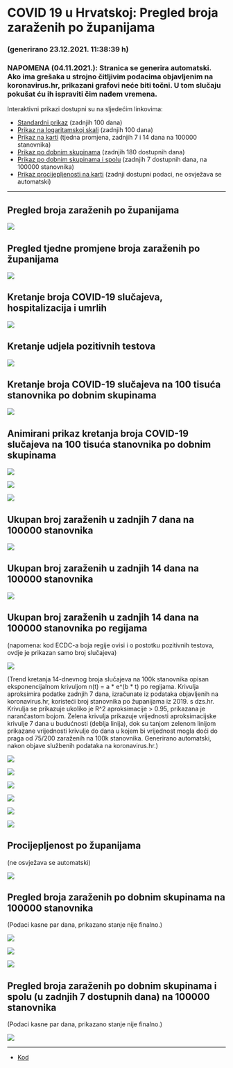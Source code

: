 # COVID 19 u Hrvatskoj: Pregled broja zaraženih po županijama

### (generirano 23.12.2021. 11:38:39 h)

### NAPOMENA (04.11.2021.): Stranica se generira automatski. Ako ima grešaka u strojno čitljivim podacima objavljenim na koronavirus.hr, prikazani grafovi neće biti točni. U tom slučaju pokušat ću ih ispraviti čim nađem vremena.

Interaktivni prikazi dostupni su na sljedećim linkovima:

- [Standardni prikaz](html/index.html) (zadnjih 100 dana)
- [Prikaz na logaritamskoj skali](html/index_log.html) (zadnjih 100 dana)
- [Prikaz na karti](html/index_map.html) (tjedna promjena, zadnjih 7 i 14 dana na 100000 stanovnika)
- [Prikaz po dobnim skupinama](html/index_per_age.html) (zadnjih 180 dostupnih dana)
- [Prikaz po dobnim skupinama i spolu](html/index_pyramid.html) (zadnjih 7 dostupnih dana, na 100000 stanovnika)
- [Prikaz procijepljenosti na karti](html/index_vaccination.html) (zadnji dostupni podaci, ne osvježava se automatski)

-----

## Pregled broja zaraženih po županijama

![](img/2021_12_22_line_plots.png)

## Pregled tjedne promjene broja zaraženih po županijama

![](img/2021_12_22_map.png)

## Kretanje broja COVID-19 slučajeva, hospitalizacija i umrlih

![](img/2021_12_22_cases_hospitalisations_deaths.png)

## Kretanje udjela pozitivnih testova

![](img/2021_12_22_percentage_positive_tests.png)

## Kretanje broja COVID-19 slučajeva na 100 tisuća stanovnika po dobnim skupinama

![](img/2021_12_22_cases_per_age_group_lines.png)

## Animirani prikaz kretanja broja COVID-19 slučajeva na 100 tisuća stanovnika po dobnim skupinama

![](img/2021_12_22anim_aug_1200.gif)

![](img/anim_cases_2021_12_22_vs_2020.gif)

![](img/2021_12_22all_counties_dots.png)

## Ukupan broj zaraženih u zadnjih 7 dana na 100000 stanovnika

![](img/2021_12_22_map_7_day_per_100k.png)

## Ukupan broj zaraženih u zadnjih 14 dana na 100000 stanovnika

![](img/2021_12_22_map_14_day_per_100k.png)

## Ukupan broj zaraženih u zadnjih 14 dana na 100000 stanovnika po regijama

(napomena: kod ECDC-a boja regije ovisi i o postotku pozitivnih testova, ovdje je prikazan samo broj slučajeva)

![](img/2021_12_22_map_14_day_per_100k_region.png)

(Trend kretanja 14-dnevnog broja slučajeva na 100k stanovnika opisan eksponencijalnom krivuljom n(t) = a * e^(b * t) po regijama. Krivulja aproksimira podatke zadnjih 7 dana, izračunate iz podataka objavljenih na koronavirus.hr, koristeći broj stanovnika po županijama iz 2019. s dzs.hr. Krivulja se prikazuje ukoliko je R^2 aproksimacije > 0.95, prikazana je narančastom bojom. Zelena krivulja prikazuje vrijednosti aproksimacijske krivulje 7 dana u budućnosti (deblja linija), dok su tanjom zelenom linijom prikazane vrijednosti krivulje do dana u kojem bi vrijednost mogla doći do praga od 75/200 zaraženih na 100k stanovnika. Generirano automatski, nakon objave službenih podataka na koronavirus.hr.)

![](img/2021_12_22_current_Jadranska_Hrvatska.png)

![](img/2021_12_22_current_Panonska_Hrvatska.png)

![](img/2021_12_22_current_Grad_Zagreb.png)

![](img/2021_12_22_current_Sjeverna_Hrvatska.png)

![](img/2021_12_22_current_Republika_Hrvatska.png)

![](img/2021_12_22_cases_hospitalisations_deaths_Republika_Hrvatska.png)

## Procijepljenost po županijama

(ne osvježava se automatski)

![](img/2021_12_22_vaccination.png)

## Pregled broja zaraženih po dobnim skupinama na 100000 stanovnika

(Podaci kasne par dana, prikazano stanje nije finalno.)

![](img/2021_12_22_per_age_group.png)

![](img/2021_12_22_per_age_group_all_0.png)

![](img/2021_12_22_per_age_group_all_1.png)

## Pregled broja zaraženih po dobnim skupinama i spolu (u zadnjih 7 dostupnih dana) na 100000 stanovnika

(Podaci kasne par dana, prikazano stanje nije finalno.)

![](img/2021_12_22_pyramid.png)

-----

- [Kod](https://github.com/ppalasek/covid_plots_croatia)

